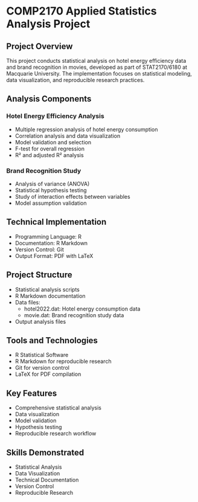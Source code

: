# COMP2170 Applied Statistics Analysis Project

## Project Overview
This project conducts statistical analysis on hotel energy efficiency data and brand recognition in movies, developed as part of STAT2170/6180 at Macquarie University. The implementation focuses on statistical modeling, data visualization, and reproducible research practices.

## Analysis Components

### Hotel Energy Efficiency Analysis
- Multiple regression analysis of hotel energy consumption
- Correlation analysis and data visualization
- Model validation and selection
- F-test for overall regression
- R² and adjusted R² analysis

### Brand Recognition Study
- Analysis of variance (ANOVA)
- Statistical hypothesis testing
- Study of interaction effects between variables
- Model assumption validation

## Technical Implementation
- Programming Language: R
- Documentation: R Markdown
- Version Control: Git
- Output Format: PDF with LaTeX

## Project Structure
- Statistical analysis scripts
- R Markdown documentation
- Data files:
  - hotel2022.dat: Hotel energy consumption data
  - movie.dat: Brand recognition study data
- Output analysis files

## Tools and Technologies
- R Statistical Software
- R Markdown for reproducible research
- Git for version control
- LaTeX for PDF compilation

## Key Features
- Comprehensive statistical analysis
- Data visualization
- Model validation
- Hypothesis testing
- Reproducible research workflow

## Skills Demonstrated
- Statistical Analysis
- Data Visualization
- Technical Documentation
- Version Control
- Reproducible Research
